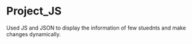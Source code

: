 # Project_JS
Used JS and JSON to display the information of few stuednts and make changes dynamically.
